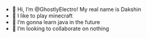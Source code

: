 - 👋 Hi, I’m @GhostlyElectro! My real name is Dakshin
- 👀 I like to play  minecraft 
- 🌱 I’m gonna learn java in the future
- 💞️ I’m looking to collaborate on nothing


<!---
GhostlyElectro/GhostlyElectro is a ✨ special ✨ repository because its `README.md` (this file) appears on your GitHub profile.
You can click the Preview link to take a look at your changes.
--->
